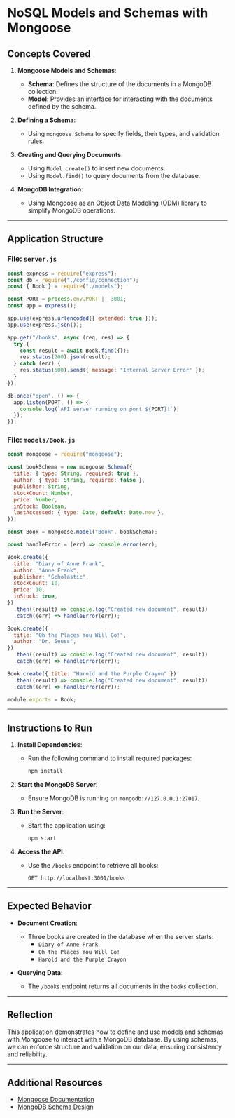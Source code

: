 # NoSQL Models and Schemas with Mongoose

## Concepts Covered

1. **Mongoose Models and Schemas**:

   - **Schema**: Defines the structure of the documents in a MongoDB collection.
   - **Model**: Provides an interface for interacting with the documents defined by the schema.

2. **Defining a Schema**:

   - Using `mongoose.Schema` to specify fields, their types, and validation rules.

3. **Creating and Querying Documents**:

   - Using `Model.create()` to insert new documents.
   - Using `Model.find()` to query documents from the database.

4. **MongoDB Integration**:
   - Using Mongoose as an Object Data Modeling (ODM) library to simplify MongoDB operations.

---

## Application Structure

### File: `server.js`

```javascript
const express = require("express");
const db = require("./config/connection");
const { Book } = require("./models");

const PORT = process.env.PORT || 3001;
const app = express();

app.use(express.urlencoded({ extended: true }));
app.use(express.json());

app.get("/books", async (req, res) => {
  try {
    const result = await Book.find({});
    res.status(200).json(result);
  } catch (err) {
    res.status(500).send({ message: "Internal Server Error" });
  }
});

db.once("open", () => {
  app.listen(PORT, () => {
    console.log(`API server running on port ${PORT}!`);
  });
});
```

### File: `models/Book.js`

```javascript
const mongoose = require("mongoose");

const bookSchema = new mongoose.Schema({
  title: { type: String, required: true },
  author: { type: String, required: false },
  publisher: String,
  stockCount: Number,
  price: Number,
  inStock: Boolean,
  lastAccessed: { type: Date, default: Date.now },
});

const Book = mongoose.model("Book", bookSchema);

const handleError = (err) => console.error(err);

Book.create({
  title: "Diary of Anne Frank",
  author: "Anne Frank",
  publisher: "Scholastic",
  stockCount: 10,
  price: 10,
  inStock: true,
})
  .then((result) => console.log("Created new document", result))
  .catch((err) => handleError(err));

Book.create({
  title: "Oh the Places You Will Go!",
  author: "Dr. Seuss",
})
  .then((result) => console.log("Created new document", result))
  .catch((err) => handleError(err));

Book.create({ title: "Harold and the Purple Crayon" })
  .then((result) => console.log("Created new document", result))
  .catch((err) => handleError(err));

module.exports = Book;
```

---

## Instructions to Run

1. **Install Dependencies**:

   - Run the following command to install required packages:
     ```bash
     npm install
     ```

2. **Start the MongoDB Server**:

   - Ensure MongoDB is running on `mongodb://127.0.0.1:27017`.

3. **Run the Server**:

   - Start the application using:
     ```bash
     npm start
     ```

4. **Access the API**:
   - Use the `/books` endpoint to retrieve all books:
     ```
     GET http://localhost:3001/books
     ```

---

## Expected Behavior

- **Document Creation**:

  - Three books are created in the database when the server starts:
    - `Diary of Anne Frank`
    - `Oh the Places You Will Go!`
    - `Harold and the Purple Crayon`

- **Querying Data**:
  - The `/books` endpoint returns all documents in the `books` collection.

---

## Reflection

This application demonstrates how to define and use models and schemas with Mongoose to interact with a MongoDB database. By using schemas, we can enforce structure and validation on our data, ensuring consistency and reliability.

---

## Additional Resources

- [Mongoose Documentation](https://mongoosejs.com/)
- [MongoDB Schema Design](https://www.mongodb.com/docs/manual/core/data-modeling-introduction/)
